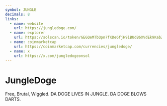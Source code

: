 ```yaml
---
symbol: JUNGLE
decimals: 8
links:
  - name: website
    url: https://jungledoge.com/
  - name: explorer
    url: https://solscan.io/token/GEGQeMTbQpn7fKDe6fjH9iBUdB6XVdEk9KabZbGpboGB
  - name: coinmarketcap
    url: https://coinmarketcap.com/currencies/jungledoge/
  - name: x
    url: https://x.com/jungledogeonsol
---
```


# JungleDoge

Free, Brutal, Wiggled. DA DOGE LIVES IN JUNGLE. DA DOGE BLOWS DARTS.
